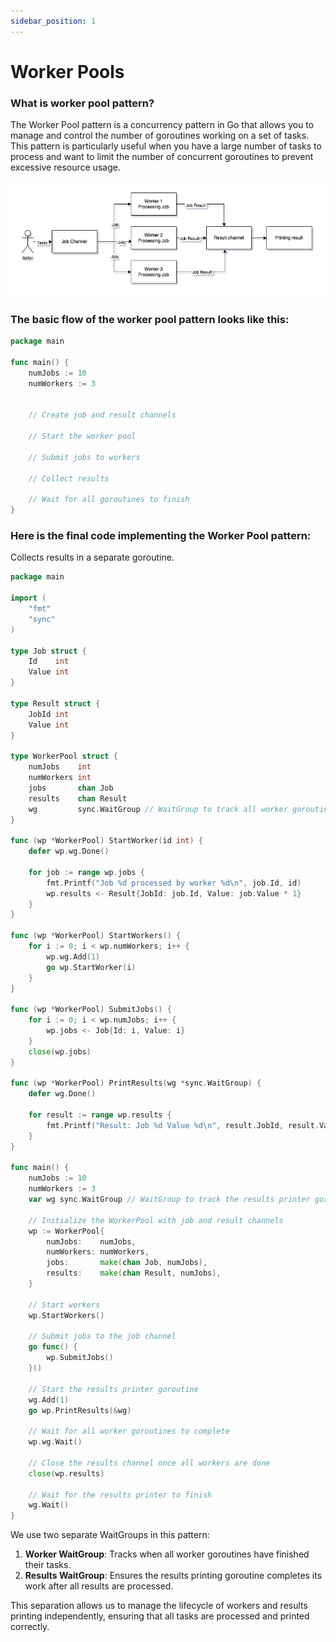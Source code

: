 ```yaml
---
sidebar_position: 1
---
```


# Worker Pools

### What is worker pool pattern?

The Worker Pool pattern is a concurrency pattern in Go that allows you to manage and control the number of goroutines working on a set of tasks. This pattern is particularly useful when you have a large number of tasks to process and want to limit the number of concurrent goroutines to prevent excessive resource usage.

![Worker pool pattern](img/worker-pool-pattern.jpg)

### The basic flow of the worker pool pattern looks like this:

```go
package main

func main() {
    numJobs := 10
    numWorkers := 3


    // Create job and result channels
    
    // Start the worker pool

    // Submit jobs to workers

    // Collect results

    // Wait for all goroutines to finish
}
```

### Here is the final code implementing the Worker Pool pattern:

Collects results in a separate goroutine. 

```go 
package main

import (
    "fmt"
    "sync"
)

type Job struct {
    Id    int
    Value int
}

type Result struct {
    JobId int
    Value int
}

type WorkerPool struct {
    numJobs    int
    numWorkers int
    jobs       chan Job
    results    chan Result
    wg         sync.WaitGroup // WaitGroup to track all worker goroutines
}

func (wp *WorkerPool) StartWorker(id int) {
    defer wp.wg.Done()

    for job := range wp.jobs {
        fmt.Printf("Job %d processed by worker %d\n", job.Id, id)
        wp.results <- Result{JobId: job.Id, Value: job.Value * 1}
    }
}

func (wp *WorkerPool) StartWorkers() {
    for i := 0; i < wp.numWorkers; i++ {
        wp.wg.Add(1)
        go wp.StartWorker(i)
    }
}

func (wp *WorkerPool) SubmitJobs() {
    for i := 0; i < wp.numJobs; i++ {
        wp.jobs <- Job{Id: i, Value: i}
    }
    close(wp.jobs)
}

func (wp *WorkerPool) PrintResults(wg *sync.WaitGroup) {
    defer wg.Done()

    for result := range wp.results {
        fmt.Printf("Result: Job %d Value %d\n", result.JobId, result.Value)
    }
}

func main() {
    numJobs := 10
    numWorkers := 3
    var wg sync.WaitGroup // WaitGroup to track the results printer goroutine

    // Initialize the WorkerPool with job and result channels
    wp := WorkerPool{
        numJobs:    numJobs,
        numWorkers: numWorkers,
        jobs:       make(chan Job, numJobs),
        results:    make(chan Result, numJobs),
    }

    // Start workers
    wp.StartWorkers()

    // Submit jobs to the job channel
    go func() {
        wp.SubmitJobs()
    }()

    // Start the results printer goroutine
    wg.Add(1)
    go wp.PrintResults(&wg)

    // Wait for all worker goroutines to complete
    wp.wg.Wait()

    // Close the results channel once all workers are done
    close(wp.results)

    // Wait for the results printer to finish
    wg.Wait()
}


```

We use two separate WaitGroups in this pattern: 

1. **Worker WaitGroup**: Tracks when all worker goroutines have finished their tasks.
2. **Results WaitGroup**: Ensures the results printing goroutine completes its work after all results are processed.

This separation allows us to manage the lifecycle of workers and results printing independently, ensuring that all tasks are processed and printed correctly.